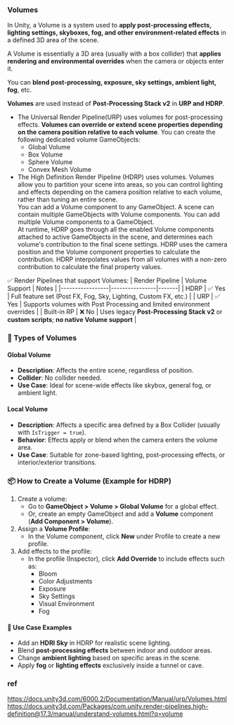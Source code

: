 ### Volumes

In Unity, a Volume is a system used to **apply post-processing effects, lighting settings, skyboxes, fog, and other environment-related effects** in a defined 3D area of the scene.

A Volume is essentially a 3D area (usually with a box collider) that **applies rendering and environmental overrides** when the camera or objects enter it.

You can **blend post-processing, exposure, sky settings, ambient light, fog**, etc.

**Volumes** are used instead of **Post-Processing Stack v2** in **URP and HDRP**.

- The Universal Render Pipeline(URP) uses volumes for post-processing
 effects. **Volumes can override or extend scene properties depending on the camera
 position relative to each volume**.
 You can create the following dedicated volume GameObjects:
  - Global Volume
  - Box Volume
  - Sphere Volume
  - Convex Mesh Volume
- The High Definition Render Pipeline (HDRP) uses volumes. Volumes allow you to partition your scene into areas, so you can control lighting and effects depending on the camera position relative to each volume, rather than tuning an entire scene. \
 You can add a Volume component to any GameObject. A scene can contain multiple GameObjects with Volume components. You can add multiple Volume components to a GameObject. \
 At runtime, HDRP goes through all the enabled Volume components attached to active GameObjects in the scene, and determines each volume's contribution to the final scene settings. HDRP uses the camera position and the Volume component properties to calculate the contribution. HDRP interpolates values from all volumes with a non-zero contribution to calculate the final property values.

✅ Render Pipelines that support Volumes:
| Render Pipeline | Volume Support | Notes |
|-----------------|----------------|-------|
| HDRP            | ✅ Yes         | Full feature set (Post FX, Fog, Sky, Lighting, Custom FX, etc.) |
| URP             | ✅ Yes         | Supports volumes with Post Processing and limited environment overrides |
| Built-in RP     | ❌ No          | Uses legacy **Post-Processing Stack v2** or **custom scripts**; **no native Volume support** |

### 🔧 Types of Volumes

#### Global Volume
- **Description**: Affects the entire scene, regardless of position.
- **Collider**: No collider needed.
- **Use Case**: Ideal for scene-wide effects like skybox, general fog, or ambient light.

#### Local Volume
- **Description**: Affects a specific area defined by a Box Collider (usually with `IsTrigger = true`).
- **Behavior**: Effects apply or blend when the camera enters the volume area.
- **Use Case**: Suitable for zone-based lighting, post-processing effects, or interior/exterior transitions.

### 📦 How to Create a Volume (Example for HDRP)
1. Create a volume:
   - Go to **GameObject > Volume > Global Volume** for a global effect.
   - Or, create an empty GameObject and add a **Volume** component (**Add Component > Volume**).
2. Assign a **Volume Profile**:
   - In the Volume component, click **New** under Profile to create a new profile.
3. Add effects to the profile:
   - In the profile (Inspector), click **Add Override** to include effects such as:
     - Bloom
     - Color Adjustments
     - Exposure
     - Sky Settings
     - Visual Environment
     - Fog

#### 🎯 Use Case Examples
- Add an **HDRI Sky** in HDRP for realistic scene lighting.
- Blend **post-processing effects** between indoor and outdoor areas.
- Change **ambient lighting** based on specific areas in the scene.
- Apply **fog** or **lighting effects** exclusively inside a tunnel or cave.

### ref 
https://docs.unity3d.com/6000.2/Documentation/Manual/urp/Volumes.html \
https://docs.unity3d.com/Packages/com.unity.render-pipelines.high-definition@17.3/manual/understand-volumes.html?q=volume
